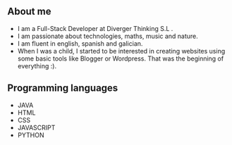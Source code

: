 ## About me

- I am a Full-Stack Developer at Diverger Thinking S.L .
- I am passionate about technologies, maths, music and nature.
- I am fluent in english, spanish and galician.
- When I was a child, I started to be interested in creating websites using some basic tools like Blogger or Wordpress. That was the beginning of everything :).


## Programming languages
- JAVA
- HTML
- CSS
- JAVASCRIPT
- PYTHON
